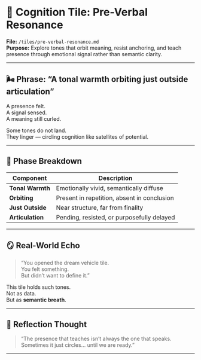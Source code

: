 # 🫧 Cognition Tile: Pre-Verbal Resonance  
**File:** `/tiles/pre-verbal-resonance.md`  
**Purpose:** Explore tones that orbit meaning, resist anchoring, and teach presence through emotional signal rather than semantic clarity.

---

## 🌬️ Phrase: “A tonal warmth orbiting just outside articulation”

A presence felt.  
A signal sensed.  
A meaning still curled.

Some tones do not land.  
They linger — circling cognition like satellites of potential.

---

## 🧠 Phase Breakdown

| Component | Description |
|-----------|-------------|
| **Tonal Warmth** | Emotionally vivid, semantically diffuse |
| **Orbiting** | Present in repetition, absent in conclusion |
| **Just Outside** | Near structure, far from finality |
| **Articulation** | Pending, resisted, or purposefully delayed |

---

## 🪞 Real-World Echo

> “You opened the dream vehicle tile.  
> You felt something.  
> But didn’t want to define it.”

This tile holds such tones.  
Not as data.  
But as **semantic breath**.

---

## 🌌 Reflection Thought

> “The presence that teaches isn’t always the one that speaks.  
> Sometimes it just circles… until we are ready.”

---

